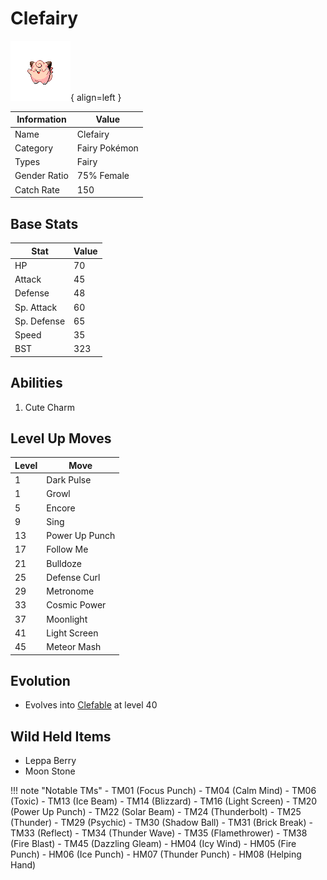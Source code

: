 # Clefairy

![Clefairy](../images/pokemon/35.png){ align=left }

| Information | Value |
|------------|--------|
| Name | Clefairy |
| Category | Fairy Pokémon |
| Types | Fairy |
| Gender Ratio | 75% Female |
| Catch Rate | 150 |

## Base Stats

| Stat | Value |
|------|-------|
| HP | 70 |
| Attack | 45 |
| Defense | 48 |
| Sp. Attack | 60 |
| Sp. Defense | 65 |
| Speed | 35 |
| BST | 323 |

## Abilities
1. Cute Charm

## Level Up Moves
| Level | Move |
|-------|------|
| 1 | Dark Pulse |
| 1 | Growl |
| 5 | Encore |
| 9 | Sing |
| 13 | Power Up Punch |
| 17 | Follow Me |
| 21 | Bulldoze |
| 25 | Defense Curl |
| 29 | Metronome |
| 33 | Cosmic Power |
| 37 | Moonlight |
| 41 | Light Screen |
| 45 | Meteor Mash |

## Evolution
- Evolves into [Clefable](036-clefable.md) at level 40

## Wild Held Items
- Leppa Berry
- Moon Stone

!!! note "Notable TMs"
    - TM01 (Focus Punch)
    - TM04 (Calm Mind)
    - TM06 (Toxic)
    - TM13 (Ice Beam)
    - TM14 (Blizzard)
    - TM16 (Light Screen)
    - TM20 (Power Up Punch)
    - TM22 (Solar Beam)
    - TM24 (Thunderbolt)
    - TM25 (Thunder)
    - TM29 (Psychic)
    - TM30 (Shadow Ball)
    - TM31 (Brick Break)
    - TM33 (Reflect)
    - TM34 (Thunder Wave)
    - TM35 (Flamethrower)
    - TM38 (Fire Blast)
    - TM45 (Dazzling Gleam)
    - HM04 (Icy Wind)
    - HM05 (Fire Punch)
    - HM06 (Ice Punch)
    - HM07 (Thunder Punch)
    - HM08 (Helping Hand)
